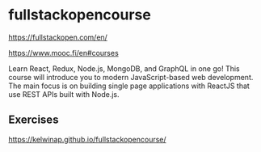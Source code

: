 # fullstackopencourse
https://fullstackopen.com/en/

https://www.mooc.fi/en#courses

Learn React, Redux, Node.js, MongoDB, and GraphQL in one go! This course will introduce you to modern JavaScript-based web development. The main focus is on building single page applications with ReactJS that use REST APIs built with Node.js.

## Exercises

https://kelwinap.github.io/fullstackopencourse/
